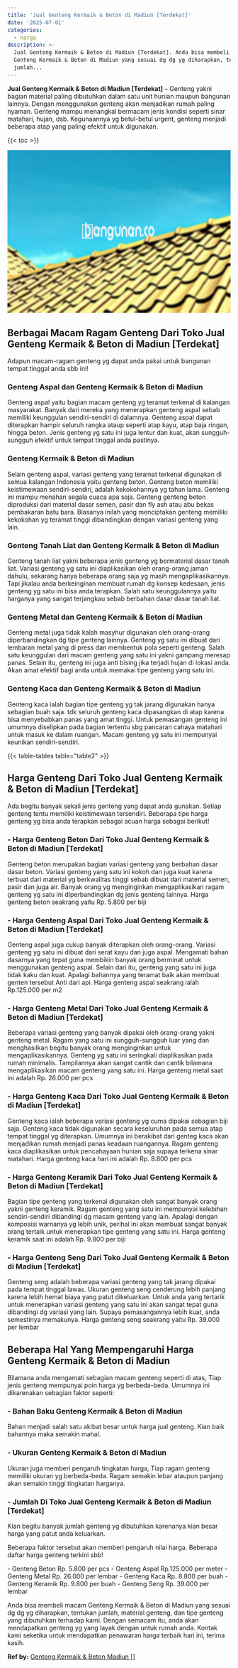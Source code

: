 ```yaml
---
title: 'Jual Genteng Kermaik & Beton di Madiun [Terdekat]'
date: '2025-07-01'
categories:
  - harga
description: >-
  Jual Genteng Kermaik & Beton di Madiun [Terdekat]. Anda bisa membeli macam
  Genteng Kermaik & Beton di Madiun yang sesuai dg dg yg diharapkan, tentukan
  jumlah...
---
```


**Jual Genteng Kermaik & Beton di Madiun \[Terdekat\]** – Genteng yakni bagian material paling dibutuhkan dalam satu unit hunian maupun bangunan lainnya. Dengan menggunakan genteng akan menjadikan rumah paling nyaman. Genteng mampu menangkal bermacam jenis kondisi seperti sinar matahari, hujan, dsb. Kegunaannya yg betul-betul urgent, genteng menjadi beberapa atap yang paling efektif untuk digunakan.

{{< toc >}}

![Jual Genteng Kermaik & Beton di Madiun [Terdekat]](/images/genteng-minimalis-murah27.png)

## Berbagai Macam Ragam Genteng Dari Toko Jual Genteng Kermaik & Beton di Madiun \[Terdekat\]

Adapun macam-ragam genteng yg dapat anda pakai untuk bangunan tempat tinggal anda sbb ini!

### Genteng Aspal dan Genteng Kermaik & Beton di Madiun

Genteng aspal yaitu bagian macam genteng yg teramat terkenal di kalangan masyarakat. Banyak dari mereka yang menerapkan genteng aspal sebab memiliki keunggulan sendiri-sendiri di dalamnya. Genteng aspal dapat diterapkan hampir seluruh rangka ataup seperti atap kayu, atap baja ringan, hingga beton. Jenis genteng yg satu ini juga lentur dan kuat, akan sungguh-sungguh efektif untuk tempat tinggal anda pastinya.

### Genteng Kermaik & Beton di Madiun

Selain genteng aspal, variasi genteng yang teramat terkenal digunakan di semua kalangan Indonesia yaitu genteng beton. Genteng beton memiliki keistimewaan sendiri-sendiri, adalah kekokohannya yg tahan lama. Genteng ini mampu menahan segala cuaca apa saja. Genteng genteng beton diproduksi dari material dasar semen, pasir dan fly ash atau abu bekas pembakaran batu bara. Biasanya inilah yang menciptakan genteng memiliki kekokohan yg teramat tinggi dibandingkan dengan variasi genteng yang lain.

### Genteng Tanah Liat dan Genteng Kermaik & Beton di Madiun

Genteng tanah liat yakni beberapa jenis genteng yg bermaterial dasar tanah liat. Variasi genteng yg satu ini diaplikasikan oleh orang-orang jaman dahulu, sekarang hanya beberapa orang saja yg masih mengaplikasikannya. Tapi jikalau anda berkeinginan membuat rumah dg konsep kedesaan, jenis genteng yg satu ini bisa anda terapkan. Salah satu keunggulannya yaitu harganya yang sangat terjangkau sebab berbahan dasar dasar tanah liat.

### Genteng Metal dan Genteng Kermaik & Beton di Madiun

Genteng metal juga tidak kalah masyhur digunakan oleh orang-orang diperbandingkan dg tipe genteng lainnya. Genteng yg satu ini dibuat dari lembaran metal yang di press dan membentuk pola seperti genteng. Salah satu keunggulan dari macam genteng yang satu ini yakni gampang meresap panas. Selain itu, genteng ini juga anti bising jika terjadi hujan di lokasi anda. Akan amat efektif bagi anda untuk memakai tipe genteng yang satu ini.

### Genteng Kaca dan Genteng Kermaik & Beton di Madiun

Genteng kaca ialah bagian tipe genteng yg tak jarang digunakan hanya sebagian buah saja. tdk seluruh genteng kaca dipasangkan di atap karena bisa menyebabkan panas yang amat tinggi. Untuk pemasangan genteng ini umumnya diselipkan pada bagian tertentu sbg pancaran cahaya matahari untuk masuk ke dalam ruangan. Macam genteng yg satu ini mempunyai keunikan sendiri-sendiri.

{{< table-tables table="table2" >}}

## Harga Genteng Dari Toko Jual Genteng Kermaik & Beton di Madiun \[Terdekat\]

Ada begitu banyak sekali jenis genteng yang dapat anda gunakan. Setiap genteng tentu memiliki keistimewaan tersendiri. Beberapa tipe harga genteng yg bisa anda terapkan sebagai acuan harga sebagai berikut!

### \- Harga Genteng Beton Dari Toko Jual Genteng Kermaik & Beton di Madiun \[Terdekat\]

Genteng beton merupakan bagian variasi genteng yang berbahan dasar dasar beton. Variasi genteng yang satu ini kokoh dan juga kuat karena terbuat dari material yg berkwalitas tinggi sebab dibuat dari material semen, pasir dan juga air. Banyak orang yg menginginkan mengaplikasikan ragam genteng yg satu ini diperbandingkan dg jenis genteng lainnya. Harga genteng beton seakrang yaitu Rp. 5.800 per biji

### \- Harga Genteng Aspal Dari Toko Jual Genteng Kermaik & Beton di Madiun \[Terdekat\]

Genteng aspal juga cukup banyak diterapkan oleh orang-orang. Variasi genteng yg satu ini dibuat dari serat kayu dan juga aspal. Mengamati bahan dasarnya yang tepat guna membikin banyak orang berminat untuk menggunakan genteng aspal. Selain dari itu, genteng yang satu ini juga tidak kaku dan kuat. Apalagi bahannya yang teramat baik akan membuat genten tersebut Anti dari api. Harga genteng aspal seakrang ialah Rp.125.000 per m2

### \- Harga Genteng Metal Dari Toko Jual Genteng Kermaik & Beton di Madiun \[Terdekat\]

Beberapa variasi genteng yang banyak dipakai oleh orang-orang yakni genteng metal. Ragam yang satu ini sungguh-sungguh luar yang dan menghasilkan begitu banyak orang menginginkan untuk mengaplikasikannya. Genteng yg satu ini seringkali diaplikasikan pada rumah minimalis. Tampilannya akan sangat cantik dan cantik bilamana mengaplikasikan macam genteng yang satu ini. Harga genteng metal saat ini adalah Rp. 26.000 per pcs

### \- Harga Genteng Kaca Dari Toko Jual Genteng Kermaik & Beton di Madiun \[Terdekat\]

Genteng kaca ialah beberapa variasi genteng yg cuma dipakai sebagian biji saja. Genteng kaca tidak digunakan secara keseluruhan pada semua atap tempat tinggal yg diterapkan. Umumnya ini berakibat dari genteg kaca akan menjadikan rumah menjadi panas keadaan ruangannya. Ragam genteng kaca diaplikasikan untuk pencahayaan hunian saja supaya terkena sinar matahari. Harga genteng kaca hari ini adalah Rp. 8.800 per pcs

### \- Harga Genteng Keramik Dari Toko Jual Genteng Kermaik & Beton di Madiun \[Terdekat\]

Bagian tipe genteng yang terkenal digunakan oleh sangat banyak orang yakni genteng keramik. Ragam genteng yang satu ini mempunyai kelebihan sendiri-sendiri dibandingi dg macam genteng yang lain. Apalagi dengan komposisi warnanya yg lebih unik, perihal ini akan membuat sangat banyak orang tertaik untuk menerapkan tipe genteng yang satu ini. Harga genteng keramik saat ini adalah Rp. 9.800 per biji

### \- Harga Genteng Seng Dari Toko Jual Genteng Kermaik & Beton di Madiun \[Terdekat\]

Genteng seng adalah beberapa variasi genteng yang tak jarang dipakai pada tempat tinggal lawas. Ukuran genteng seng cenderung lebih panjang karena lebih hemat biaya yang patut dikeluarkan. Untuk anda yang tertarik untuk menerapkan variasi genteng yang satu ini akan sangat tepat guna dibandingi dg variasi yang lain. Supaya pemasangannya lebih kuat, anda semestinya memakunya. Harga genteng seng seakrang yaitu Rp. 39.000 per lembar

## Beberapa Hal Yang Mempengaruhi Harga Genteng Kermaik & Beton di Madiun

Bilamana anda mengamati sebagian macam genteng seperti di atas, Tiap jenis genteng mempunyai poin harga yg berbeda-beda. Umumnya ini dikarenakan sebagian faktor seperti:

### \- Bahan Baku Genteng Kermaik & Beton di Madiun

Bahan menjadi salah satu akibat besar untuk harga jual genteng. Kian baik bahannya maka semakin mahal.

### \- Ukuran Genteng Kermaik & Beton di Madiun

Ukuran juga memberi pengaruh tingkatan harga, Tiap ragam genteng memiliki ukuran yg berbeda-beda. Ragam semakin lebar ataupun panjang akan semakin tinggi tingkatan harganya.

### \- Jumlah Di Toko Jual Genteng Kermaik & Beton di Madiun \[Terdekat\]

Kian begitu banyak jumlah genteng yg dibutuhkan karenanya kian besar harga yang patut anda keluarkan.

Beberapa faktor tersebut akan memberi pengaruh nilai harga. Beberapa daftar harga genteng terkini sbb!

\- Genteng Beton Rp. 5.800 per pcs - Genteng Aspal Rp.125.000 per meter - Genteng Metal Rp. 26.000 per lembar - Genteng Kaca Rp. 8.800 per buah - Genteng Keramik Rp. 9.800 per buah - Genteng Seng Rp. 39.000 per lembar

Anda bisa membeli macam Genteng Kermaik & Beton di Madiun yang sesuai dg dg yg diharapkan, tentukan jumlah, material genteng, dan tipe genteng yang dibutuhkan terhadap kami. Dengan semacam itu, anda akan mendapatkan genteng yg yang layak dengan untuk rumah anda. Kontak kami seketika untuk mendapatkan penawaran harga terbaik hari ini, terima kasih.

**Ref by:**  [Genteng Kermaik & Beton  Madiun []](https://id.wikipedia.org/wiki/Genteng)
